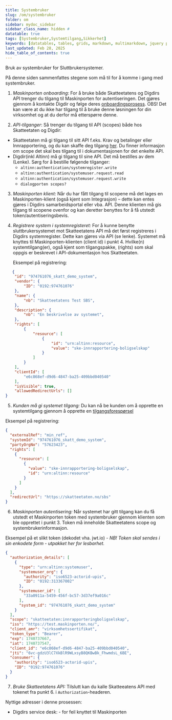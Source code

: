 ```yaml
---
title: Systembruker
slug: /om/systembruker
folder: om
sidebar: mydoc_sidebar
sidebar_class_name: hidden #
datatable: true
tags: [Systembruker,Systemtilgang,Sikkerhet]
keywords: [datatables, tables, grids, markdown, multimarkdown, jquery plugins]
last_updated: Feb 28, 2025
hide_table_of_contents: true
---
```

<Summary> Bruk av systembruker for Sluttbrukersystemer.</Summary>

På denne siden sammenfattes stegene som må til for å komme i gang med systembruker. 

1.	*Maskinporten onboarding*: For å bruke både Skatteetatens og Digdirs API trenger du tilgang til Maskinporten for autentiseringen. Det gjøres gjennom å kontakte Digdir og følge deres [onboardingsprosess](https://onboarding.maskinporten.no/). OBS! Det kan være at du ikke har tilgang til å bruke denne løsningen for din virksomhet og at du derfor må etterspørre denne.

2.	*API-tilganger*: Så trenger du tilgang til API (scopes) både hos Skatteetaten og Digdir: 
  * Skatteetaten må gi tilgang til sitt API f.eks. Krav og betalinger eller Innrapportering, og du kan skaffe deg tilgang [her](../om.md). Du finner informasjon om scope det skal bes tilgang til i dokumentasjonen for det enkelte API.
  *	Digdir(inkl Altinn) må gi tilgang til sine API. Det må bestilles av dem (Lenke). Sørg for å bestille følgende tilganger:
      -	`altinn:authentication/systemregister.write`
      -	`altinn:authentication/systemuser.request.read`
      -	`altinn:authentication/systemuser.request.write`
  	  - `dialogporten scopes?`

3.	*Maskinporten klient:* Når du har fått tilgang til scopene må det lages en Maskinporten-klient (også kjent som Integrasjon) – dette kan entes gjøres i Digdirs samarbeidsportal eller vba. API. Denne klienten må gis tilgang til scopene ovenfor og kan deretter benyttes for å få utstedt token/autentiseringsbevis.

4.	*Registrere system i systemregisteret:* For å kunne benytte sluttbrukersystemet mot Skatteetatens API må det først registreres i Digdirs systemregister. Dette kan gjøres via API (se lenke). Systemet må knyttes til Maskinporten-klienten (client id) i punkt 4. Hvilke(n) systemtilgang(er), også kjent som tilgangspakke, (rights) som skal oppgis er beskrevet i API-dokumentasjon hos Skatteetaten.

    Eksempel på registrering:
```json
   {
    "id": "974761076_skatt_demo_system",
    "vendor": {
        "ID": "0192:974761076"
    },
    "name": {
        "nb": "Skatteetatens Test SBS",
    },
    "description": {
        "nb": "En beskrivelse av systemet",
    },
    "rights": [
        {
            "resource": [
                {
                    "id": "urn:altinn:resource",
                    "value": "ske-innrapportering-boligselskap"
                }
            ]
        }
    ],
    "clientId": [
        "e6c868ef-d9d6-4847-ba25-409bbd040540" 
    ],
    "isVisible": true,
    "allowedRedirectUrls": []
}
```

5.	*Kunden må gi systemet tilgang:* Du kan nå be kunden om å opprette en systemtilgang gjennom å opprette en [tilgangsforespørsel](https://docs.altinn.studio/nb/authentication/guides/systemauthentication-for-systemproviders/#sende-forespørsel-om-opprettelse-av-systembruker-til-virksomhet)

Eksempel på registrering:
```json
{
  "externalRef": "min_ref",
  "systemId": "974761076_skatt_demo_system",
  "partyOrgNo": "57623423",
  "rights": [
    {
      "resource": [
        {
          "value": "ske-innrapportering-boligselskap",  
          "id": "urn:altinn:resource"
        }
      ]
    }
  ],
  "redirectUrl": "https://skatteetaten.no/sbs"
}
```

6.	*Maskinporten autentisering:* Når systemet har gitt tilgang kan du få utstedt et Maskinporten token med systembruker gjennom klienten som ble opprettet i punkt 3. Token må inneholde Skatteetatens scope og systembrukerinformasjon.

Eksempel på et slikt token (dekodet vha. jwt.io) - *NB! Token skal sendes i sin enkodete form - utpakket her for lesbarhet.*
```json
{
  "authorization_details": [
    {
      "type": "urn:altinn:systemuser",
      "systemuser_org": {
        "authority": "iso6523-actorid-upis",
        "ID": "0192:313367002"
      },
      "systemuser_id": [
        "33a0911a-5459-456f-bc57-3d37ef9a016c"
      ],
      "system_id": "974761076_skatt_demo_system"
    }
  ],
  "scope": "skatteetaten:innrapporteringboligselskap",
  "iss": "https://test.maskinporten.no/",
  "client_amr": "virksomhetssertifikat",
  "token_type": "Bearer",
  "exp": 1740737667,
  "iat": 1740737547,
  "client_id": "e6c868ef-d9d6-4847-ba25-409bbd040540",
  "jti": "6vc-gdzU3lC7XkBlR9WLxsyB8QKBwBk_FhwmdsL_6BE",
  "consumer": {
    "authority": "iso6523-actorid-upis",
    "ID": "0192:974761076"
  }
}
```

7.	*Bruke Skatteetatens API:* Tilslutt kan du kalle Skatteeatens API med tokenet fra punkt 6. i `Authorization`-headeren.
 
Nyttige adresser i denne prosessen:
* Digdirs service desk: - for feil knyttet til Maskinporten

